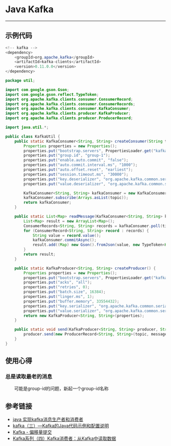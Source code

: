 # Java Kafka
***
## 示例代码
```java
<!-- kafka -->
<dependency>
    <groupId>org.apache.kafka</groupId>
    <artifactId>kafka-clients</artifactId>
    <version>0.11.0.0</version>
</dependency>
```

```java
package util;

import com.google.gson.Gson;
import com.google.gson.reflect.TypeToken;
import org.apache.kafka.clients.consumer.ConsumerRecord;
import org.apache.kafka.clients.consumer.ConsumerRecords;
import org.apache.kafka.clients.consumer.KafkaConsumer;
import org.apache.kafka.clients.producer.KafkaProducer;
import org.apache.kafka.clients.producer.ProducerRecord;

import java.util.*;

public class KafkaUtil {
    public static KafkaConsumer<String, String> createConsumer(String topic) {
        Properties properties = new Properties();
        properties.put("bootstrap.servers", PropertiesLoader.get("kafka.host"));
        properties.put("group.id", "group-1");
        properties.put("enable.auto.commit", "false");
        properties.put("auto.commit.interval.ms", "1000");
        properties.put("auto.offset.reset", "earliest");
        properties.put("session.timeout.ms", "30000");
        properties.put("key.deserializer", "org.apache.kafka.common.serialization.StringDeserializer");
        properties.put("value.deserializer", "org.apache.kafka.common.serialization.StringDeserializer");

        KafkaConsumer<String, String> kafkaConsumer = new KafkaConsumer<String, String>(properties);
        kafkaConsumer.subscribe(Arrays.asList(topic));
        return kafkaConsumer;
    }

    public static List<Map> readMessage(KafkaConsumer<String, String> kafkaConsumer, int timeout) {
        List<Map> result = new ArrayList<Map>();
        ConsumerRecords<String, String> records = kafkaConsumer.poll(timeout);
        for (ConsumerRecord<String, String> record : records) {
            String value = record.value();
            kafkaConsumer.commitAsync();
            result.add((Map) new Gson().fromJson(value, new TypeToken<HashMap>() {}.getType()));
        }
        return result;
    }

    public static KafkaProducer<String, String> createProducer() {
        Properties properties = new Properties();
        properties.put("bootstrap.servers", PropertiesLoader.get("kafka.host"));
        properties.put("acks", "all");
        properties.put("retries", 0);
        properties.put("batch.size", 16384);
        properties.put("linger.ms", 1);
        properties.put("buffer.memory", 33554432);
        properties.put("key.serializer", "org.apache.kafka.common.serialization.StringSerializer");
        properties.put("value.serializer", "org.apache.kafka.common.serialization.StringSerializer");
        return new KafkaProducer<String, String>(properties);
    }

    public static void send(KafkaProducer<String, String> producer, String topic, String message) {
        producer.send(new ProducerRecord<String, String>(topic, message));
    }
}
```

## 使用心得
### 总是读取最老的消息
&ensp;&ensp;&ensp;&ensp;可能是group-id的问题，新起一个group-id名称

## 参考链接
- [java 实现kafka消息生产者和消费者](https://blog.csdn.net/beExcellentOne/article/details/53641953)
- [kafka（三）—Kafka的Java代码示例和配置说明](https://segmentfault.com/a/1190000015886487)
- [Kafka - 偏移量提交](https://blog.csdn.net/u011669700/article/details/80053313)
- [Kafka系列（四）Kafka消费者：从Kafka中读取数据](http://www.dengshenyu.com/%E5%88%86%E5%B8%83%E5%BC%8F%E7%B3%BB%E7%BB%9F/2017/11/14/kafka-consumer.html)  